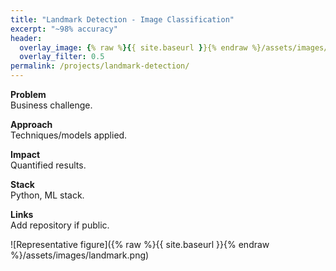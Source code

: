 ```yaml
---
title: "Landmark Detection - Image Classification"
excerpt: "~98% accuracy"
header:
  overlay_image: {% raw %}{{ site.baseurl }}{% endraw %}/assets/images/landmark.png
  overlay_filter: 0.5
permalink: /projects/landmark-detection/
---
```


**Problem**  
Business challenge.

**Approach**  
Techniques/models applied.

**Impact**  
Quantified results.

**Stack**  
Python, ML stack.

**Links**  
Add repository if public.

![Representative figure]({% raw %}{{ site.baseurl }}{% endraw %}/assets/images/landmark.png)